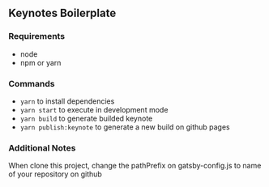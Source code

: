 ## Keynotes Boilerplate

### Requirements

- node
- npm or yarn

### Commands

- `yarn` to install dependencies
- `yarn start` to execute in development mode
- `yarn build` to generate builded keynote
- `yarn publish:keynote` to generate a new build on github pages

### Additional Notes

When clone this project, change the pathPrefix on gatsby-config.js to name of your repository on github